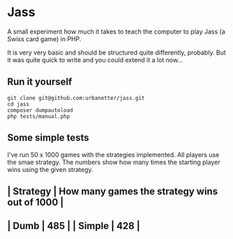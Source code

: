 Jass
====

A small experiment how much it takes to teach the computer to play Jass (a Swiss card game) in PHP.

It is very very basic and should be structured quite differently, probably. But it was quite quick to write and you could extend it a lot now...

Run it yourself
---------------
```
git clone git@github.com:urbanetter/jass.git
cd jass
composer dumpautoload
php tests/manual.php
```

Some simple tests
-----------------

I've run 50 x 1000 games with the strategies implemented. All players use the smae strategy.
The numbers show how many times the starting player wins using the given strategy.

| Strategy | How many games the strategy wins out of 1000 |
-----------------------------------------------------------
| Dumb     | 485                                          |
| Simple   | 428                                          |
-----------------------------------------------------------